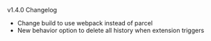 v1.4.0 Changelog
 * Change build to use webpack instead of parcel
 * New behavior option to delete all history when extension triggers
